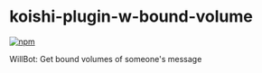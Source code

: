 # koishi-plugin-w-bound-volume

[![npm](https://img.shields.io/npm/v/koishi-plugin-w-bound-volume?style=flat-square)](https://www.npmjs.com/package/koishi-plugin-w-bound-volume)

WillBot: Get bound volumes of someone's message
